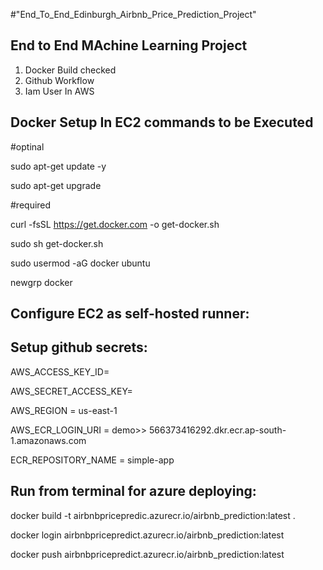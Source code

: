 #"End_To_End_Edinburgh_Airbnb_Price_Prediction_Project"
## End to End MAchine Learning Project

1. Docker Build checked
2. Github Workflow
3. Iam User In AWS

## Docker Setup In EC2 commands to be Executed


#optinal

sudo apt-get update -y

sudo apt-get upgrade

#required

curl -fsSL https://get.docker.com -o get-docker.sh

sudo sh get-docker.sh

sudo usermod -aG docker ubuntu

newgrp docker

## Configure EC2 as self-hosted runner:

## Setup github secrets:

AWS_ACCESS_KEY_ID=

AWS_SECRET_ACCESS_KEY=

AWS_REGION = us-east-1

AWS_ECR_LOGIN_URI = demo>>  566373416292.dkr.ecr.ap-south-1.amazonaws.com

ECR_REPOSITORY_NAME = simple-app

## Run from terminal for azure deploying:

docker build -t airbnbpricepredic.azurecr.io/airbnb_prediction:latest .

docker login airbnbpricepredict.azurecr.io/airbnb_prediction:latest

docker push airbnbpricepredict.azurecr.io/airbnb_prediction:latest
